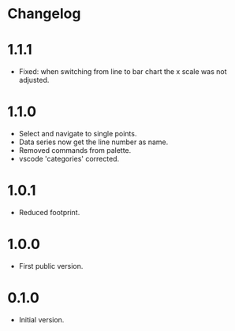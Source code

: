 # Changelog

# 1.1.1
- Fixed: when switching from line to bar chart the x scale was not adjusted.

# 1.1.0
- Select and navigate to single points.
- Data series now get the line number as name.
- Removed commands from palette.
- vscode 'categories' corrected.

# 1.0.1
- Reduced footprint.

# 1.0.0
- First public version.

# 0.1.0
- Initial version.

